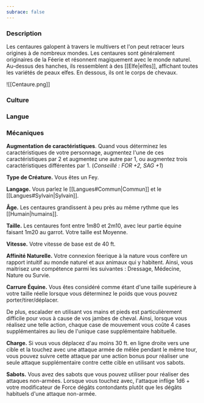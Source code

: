 ```yaml
---
subrace: false
---
```

### Description

Les centaures galopent à travers le multivers et l'on peut retracer leurs origines à de nombreux mondes. Les centaures sont généralement originaires de la Féerie et résonnent magiquement avec le monde naturel. Au-dessus des hanches, ils ressemblent à des [[Elfe|elfes]], affichant toutes les variétés de peaux elfes. En dessous, ils ont le corps de chevaux.


![[Centaure.png]]
### Culture

### Langue

### Mécaniques

**Augmentation de caractéristiques**. Quand vous déterminez les caractéristiques de votre personnage, augmentez l'une de ces caractéristiques par 2 et augmentez une autre par 1, ou augmentez trois caractéristiques différentes par 1. (*Conseillé : FOR +2, SAG +1*)

**Type de Créature.** Vous êtes un Fey.

**Langage.** Vous parlez le [[Langues#Commun|Commun]] et le [[Langues#Sylvain|Sylvain]]. 

**Âge.** Les centaures grandissent à peu près au même rythme que les [[Humain|humains]].

**Taille.** Les centaures font entre 1m80 et 2m10, avec leur partie équine faisant 1m20 au garrot. Votre taille est Moyenne.

**Vitesse.** Votre vitesse de base est de 40 ft.

**Affinité Naturelle.** Votre connexion féerique à la nature vous confère un rapport intuitif au monde naturel et aux animaux qui y habitent. Ainsi, vous maitrisez une compétence parmi les suivantes : Dressage, Médecine, Nature ou Survie.

**Carrure Équine.** Vous êtes considéré comme étant d'une taille supérieure à votre taille réelle lorsque vous déterminez le poids que vous pouvez porter/tirer/déplacer.

De plus, escalader en utilisant vos mains et pieds est particulièrement difficile pour vous à cause de vos jambes de cheval. Ainsi, lorsque vous réalisez une telle action, chaque case de mouvement vous coûte 4 cases supplémentaires au lieu de l'unique case supplémentaire habituelle.

**Charge.** Si vous vous déplacez d'au moins 30 ft. en ligne droite vers une cible et la touchez avec une attaque armée de mêlée pendant le même tour, vous pouvez suivre cette attaque par une action bonus pour réaliser une seule attaque supplémentaire contre cette cible en utilisant vos sabots.

**Sabots.** Vous avez des sabots que vous pouvez utiliser pour réaliser des attaques non-armées. Lorsque vous touchez avec, l'attaque inflige 1d6 + votre modificateur de Force dégâts contondants plutôt que les dégâts habituels d'une attaque non-armée.



